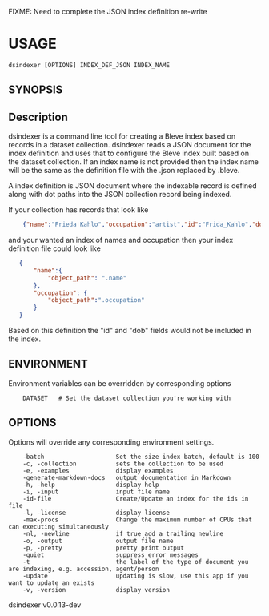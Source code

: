 
FIXME: Need to complete the JSON index definition re-write

# USAGE

	dsindexer [OPTIONS] INDEX_DEF_JSON INDEX_NAME

## SYNOPSIS


## Description

dsindexer is a command line tool for creating a Bleve index based on records in a dataset 
collection. dsindexer reads a JSON document for the index definition and uses that to
configure the Bleve index built based on the dataset collection. If an index
name is not provided then the index name will be the same as the definition file
with the .json replaced by .bleve.

A index definition is JSON document where the indexable record is defined
along with dot paths into the JSON collection record being indexed.

If your collection has records that look like

```json
    {"name":"Frieda Kahlo","occupation":"artist","id":"Frida_Kahlo","dob":"1907-07-06"}
```

and your wanted an index of names and occupation then your index definition file could
look like

```json
   {
	   "name":{
		   "object_path": ".name"
	   },
	   "occupation": {
		   "object_path":".occupation"
	   }
   }
```

Based on this definition the "id" and "dob" fields would not be included in the index.



## ENVIRONMENT

Environment variables can be overridden by corresponding options

```
    DATASET   # Set the dataset collection you're working with
```

## OPTIONS

Options will override any corresponding environment settings.

```
    -batch                    Set the size index batch, default is 100
    -c, -collection           sets the collection to be used
    -e, -examples             display examples
    -generate-markdown-docs   output documentation in Markdown
    -h, -help                 display help
    -i, -input                input file name
    -id-file                  Create/Update an index for the ids in file
    -l, -license              display license
    -max-procs                Change the maximum number of CPUs that can executing simultaneously
    -nl, -newline             if true add a trailing newline
    -o, -output               output file name
    -p, -pretty               pretty print output
    -quiet                    suppress error messages
    -t                        the label of the type of document you are indexing, e.g. accession, agent/person
    -update                   updating is slow, use this app if you want to update an exists
    -v, -version              display version
```


dsindexer v0.0.13-dev
